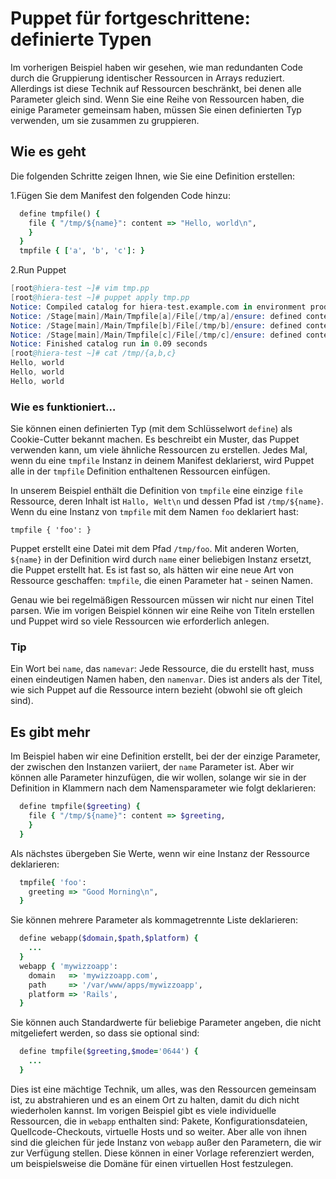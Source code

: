 # Puppet für fortgeschrittene:  definierte Typen

Im vorherigen Beispiel haben wir gesehen, wie man redundanten Code durch die Gruppierung identischer Ressourcen in Arrays reduziert.
Allerdings ist diese Technik auf Ressourcen beschränkt, bei denen alle Parameter gleich sind.
Wenn Sie eine Reihe von Ressourcen haben, die einige Parameter gemeinsam haben, müssen Sie einen definierten Typ verwenden, um sie zusammen zu gruppieren.

## Wie es geht

Die folgenden Schritte zeigen Ihnen, wie Sie eine Definition erstellen:

1.Fügen Sie dem Manifest den folgenden Code hinzu:

```ruby
  define tmpfile() {
    file { "/tmp/${name}": content => "Hello, world\n",
    }
  }
  tmpfile { ['a', 'b', 'c']: }
```

2.Run Puppet

```s
[root@hiera-test ~]# vim tmp.pp
[root@hiera-test ~]# puppet apply tmp.pp
Notice: Compiled catalog for hiera-test.example.com in environment production in 0.11 seconds
Notice: /Stage[main]/Main/Tmpfile[a]/File[/tmp/a]/ensure: defined content as '{md5}a5666bf58e23583c9a5a4059383ff850'
Notice: /Stage[main]/Main/Tmpfile[b]/File[/tmp/b]/ensure: defined content as '{md5}a5666bf58e23583c9a5a4059383ff850'
Notice: /Stage[main]/Main/Tmpfile[c]/File[/tmp/c]/ensure: defined content as '{md5}a5666bf58e23583c9a5a4059383ff850'
Notice: Finished catalog run in 0.09 seconds
[root@hiera-test ~]# cat /tmp/{a,b,c}
Hello, world
Hello, world
Hello, world
```

### Wie es funktioniert…

Sie können einen definierten Typ (mit dem Schlüsselwort `define`) als Cookie-Cutter bekannt machen.
Es beschreibt ein Muster, das Puppet verwenden kann, um viele ähnliche Ressourcen zu erstellen.
Jedes Mal, wenn du eine `tmpfile` Instanz in deinem Manifest deklarierst, wird Puppet alle in der `tmpfile` Definition enthaltenen Ressourcen einfügen.

In unserem Beispiel enthält die Definition von `tmpfile` eine einzige `file` Ressource, deren Inhalt ist `Hallo, Welt\n` und dessen Pfad ist `/tmp/${name}`.
 Wenn du eine Instanz von `tmpfile` mit dem Namen `foo` deklariert hast:

`tmpfile { 'foo': }`

Puppet erstellt eine Datei mit dem Pfad `/tmp/foo`. Mit anderen Worten, `${name}` in der Definition wird durch `name` einer beliebigen Instanz ersetzt, die Puppet erstellt hat.
Es ist fast so, als hätten wir eine neue Art von Ressource geschaffen: `tmpfile`, die einen Parameter hat - seinen Namen.

Genau wie bei regelmäßigen Ressourcen müssen wir nicht nur einen Titel parsen.
Wie im vorigen Beispiel können wir eine Reihe von Titeln erstellen und Puppet wird so viele Ressourcen wie erforderlich anlegen.

### Tip

Ein Wort bei `name`, das `namevar`: Jede Ressource, die du erstellt hast, muss einen eindeutigen Namen haben, den `namenvar`. Dies ist anders als der Titel, wie sich Puppet auf die Ressource intern bezieht (obwohl sie oft gleich sind).

## Es gibt mehr

Im Beispiel haben wir eine Definition erstellt, bei der der einzige Parameter, der zwischen den Instanzen variiert, der `name` Parameter ist.
Aber wir können alle Parameter hinzufügen, die wir wollen, solange wir sie in der Definition in Klammern nach dem Namensparameter wie folgt deklarieren:

```ruby
  define tmpfile($greeting) {
    file { "/tmp/${name}": content => $greeting,
    }
  }
```

Als nächstes übergeben Sie Werte, wenn wir eine Instanz der Ressource deklarieren:

```ruby
  tmpfile{ 'foo':
    greeting => "Good Morning\n",
  }
```

Sie können mehrere Parameter als kommagetrennte Liste deklarieren:

```ruby
  define webapp($domain,$path,$platform) {
    ...
  }
  webapp { 'mywizzoapp':
    domain   => 'mywizzoapp.com',
    path     => '/var/www/apps/mywizzoapp',
    platform => 'Rails',
  }
```

Sie können auch Standardwerte für beliebige Parameter angeben, die nicht mitgeliefert werden, so dass sie optional sind:

```ruby
  define tmpfile($greeting,$mode='0644') {
    ...
  }
```

Dies ist eine mächtige Technik, um alles, was den Ressourcen gemeinsam ist, zu abstrahieren und es an einem Ort zu halten, damit du dich nicht wiederholen kannst.
Im vorigen Beispiel gibt es viele individuelle Ressourcen, die in `webapp` enthalten sind: Pakete, Konfigurationsdateien, Quellcode-Checkouts, virtuelle Hosts und so weiter.
Aber alle von ihnen sind die gleichen für jede Instanz von `webapp` außer den Parametern, die wir zur Verfügung stellen. Diese können in einer Vorlage referenziert werden, um beispielsweise die Domäne für einen virtuellen Host festzulegen.